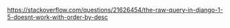 https://stackoverflow.com/questions/21626454/the-raw-query-in-django-1-5-doesnt-work-with-order-by-desc

